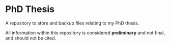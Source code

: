 # PhD Thesis

A repository to store and backup files relating to my PhD thesis. 

All information within this repository is considered **preliminary** and not final, and should not be cited.
